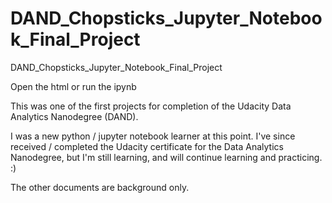 # DAND_Chopsticks_Jupyter_Notebook_Final_Project
DAND_Chopsticks_Jupyter_Notebook_Final_Project

Open the html
or run the ipynb

This was one of the first projects for completion of the Udacity Data Analytics Nanodegree (DAND).

I was a new python / jupyter notebook learner at this point.
I've since received / completed the Udacity certificate for the Data Analytics Nanodegree, 
but I'm still learning, and will continue learning and practicing. :)


The other documents are background only.
